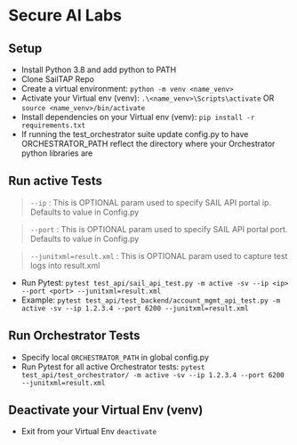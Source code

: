 # Secure AI Labs

## Setup
- Install Python 3.8 and add python to PATH
- Clone SailTAP Repo
- Create a virtual environment: `python -m venv <name_venv>`
- Activate your Virtual env (venv): `.\<name_venv>\Scripts\activate` OR `source <name_venv>/bin/activate`
- Install dependencies on your Virtual env (venv): `pip install -r requirements.txt`
- If running the test_orchestrator suite update config.py to have ORCHESTRATOR_PATH reflect the directory where your Orchestrator python libraries are

## Run active Tests
> `--ip`
> : This is OPTIONAL param used to specify SAIL API portal ip. Defaults to value in Config.py

> `--port`
> : This is OPTIONAL param used to specify SAIL API portal port. Defaults to value in Config.py

> `--junitxml=result.xml`
> : This is OPTIONAL param used to capture test logs into result.xml

- Run Pytest: `pytest test_api/sail_api_test.py -m active -sv --ip <ip> --port <port> --junitxml=result.xml`
- Example: `pytest test_api/test_backend/account_mgmt_api_test.py -m active -sv --ip 1.2.3.4 --port 6200 --junitxml=result.xml`

## Run Orchestrator Tests
- Specify local `ORCHESTRATOR_PATH` in global config.py
- Run Pytest for all active Orchestrator tests: `pytest test_api/test_orchestrator/ -m active -sv --ip 1.2.3.4 --port 6200 --junitxml=result.xml`

## Deactivate your Virtual Env (venv)
- Exit from your Virtual Env `deactivate`
